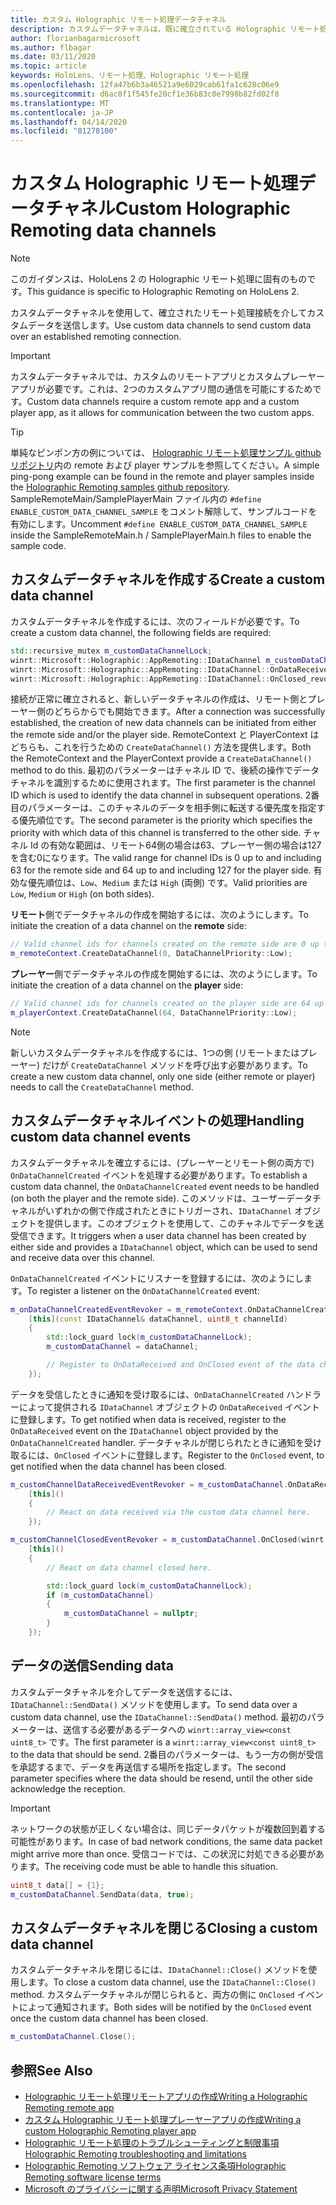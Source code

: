 ```yaml
---
title: カスタム Holographic リモート処理データチャネル
description: カスタムデータチャネルは、既に確立されている Holographic リモート処理接続を介してユーザーデータを送信するために使用できます。
author: florianbagarmicrosoft
ms.author: flbagar
ms.date: 03/11/2020
ms.topic: article
keywords: HoloLens、リモート処理、Holographic リモート処理
ms.openlocfilehash: 12fa47b6b3a46521a9e6029cab61fa1c628c06e9
ms.sourcegitcommit: d6ac8f1f545fe20cf1e36b83c0e7998b82fd02f8
ms.translationtype: MT
ms.contentlocale: ja-JP
ms.lasthandoff: 04/14/2020
ms.locfileid: "81278100"
---
```

# <a name="custom-holographic-remoting-data-channels"></a><span data-ttu-id="ae7fa-104">カスタム Holographic リモート処理データチャネル</span><span class="sxs-lookup"><span data-stu-id="ae7fa-104">Custom Holographic Remoting data channels</span></span>

>[!NOTE]
><span data-ttu-id="ae7fa-105">このガイダンスは、HoloLens 2 の Holographic リモート処理に固有のものです。</span><span class="sxs-lookup"><span data-stu-id="ae7fa-105">This guidance is specific to Holographic Remoting on HoloLens 2.</span></span>

<span data-ttu-id="ae7fa-106">カスタムデータチャネルを使用して、確立されたリモート処理接続を介してカスタムデータを送信します。</span><span class="sxs-lookup"><span data-stu-id="ae7fa-106">Use custom data channels to send custom data over an established remoting connection.</span></span>

>[!IMPORTANT]
><span data-ttu-id="ae7fa-107">カスタムデータチャネルでは、カスタムのリモートアプリとカスタムプレーヤーアプリが必要です。これは、2つのカスタムアプリ間の通信を可能にするためです。</span><span class="sxs-lookup"><span data-stu-id="ae7fa-107">Custom data channels require a custom remote app and a custom player app, as it allows for communication between the two custom apps.</span></span>

>[!TIP]
><span data-ttu-id="ae7fa-108">単純なピンポン方の例については、 [Holographic リモート処理サンプル github リポジトリ](https://github.com/microsoft/MixedReality-HolographicRemoting-Samples)内の remote および player サンプルを参照してください。</span><span class="sxs-lookup"><span data-stu-id="ae7fa-108">A simple ping-pong example can be found in the remote and player samples inside the [Holographic Remoting samples github repository](https://github.com/microsoft/MixedReality-HolographicRemoting-Samples).</span></span> <span data-ttu-id="ae7fa-109">SampleRemoteMain/SamplePlayerMain ファイル内の ```#define ENABLE_CUSTOM_DATA_CHANNEL_SAMPLE``` をコメント解除して、サンプルコードを有効にします。</span><span class="sxs-lookup"><span data-stu-id="ae7fa-109">Uncomment ```#define ENABLE_CUSTOM_DATA_CHANNEL_SAMPLE``` inside the SampleRemoteMain.h / SamplePlayerMain.h files to enable the sample code.</span></span>


## <a name="create-a-custom-data-channel"></a><span data-ttu-id="ae7fa-110">カスタムデータチャネルを作成する</span><span class="sxs-lookup"><span data-stu-id="ae7fa-110">Create a custom data channel</span></span>


<span data-ttu-id="ae7fa-111">カスタムデータチャネルを作成するには、次のフィールドが必要です。</span><span class="sxs-lookup"><span data-stu-id="ae7fa-111">To create a custom data channel, the following fields are required:</span></span>
```cpp
std::recursive_mutex m_customDataChannelLock;
winrt::Microsoft::Holographic::AppRemoting::IDataChannel m_customDataChannel = nullptr;
winrt::Microsoft::Holographic::AppRemoting::IDataChannel::OnDataReceived_revoker m_customChannelDataReceivedEventRevoker;
winrt::Microsoft::Holographic::AppRemoting::IDataChannel::OnClosed_revoker m_customChannelClosedEventRevoker;
```

<span data-ttu-id="ae7fa-112">接続が正常に確立されると、新しいデータチャネルの作成は、リモート側とプレーヤー側のどちらからでも開始できます。</span><span class="sxs-lookup"><span data-stu-id="ae7fa-112">After a connection was successfully established, the creation of new data channels can be initiated from either the remote side and/or the player side.</span></span> <span data-ttu-id="ae7fa-113">RemoteContext と PlayerContext はどちらも、これを行うための ```CreateDataChannel()``` 方法を提供します。</span><span class="sxs-lookup"><span data-stu-id="ae7fa-113">Both the RemoteContext and the PlayerContext provide a ```CreateDataChannel()``` method to do this.</span></span> <span data-ttu-id="ae7fa-114">最初のパラメーターはチャネル ID で、後続の操作でデータチャネルを識別するために使用されます。</span><span class="sxs-lookup"><span data-stu-id="ae7fa-114">The first parameter is the channel ID which is used to identify the data channel in subsequent operations.</span></span> <span data-ttu-id="ae7fa-115">2番目のパラメーターは、このチャネルのデータを相手側に転送する優先度を指定する優先順位です。</span><span class="sxs-lookup"><span data-stu-id="ae7fa-115">The second parameter is the priority which specifies the priority with which data of this channel is transferred to the other side.</span></span> <span data-ttu-id="ae7fa-116">チャネル Id の有効な範囲は、リモート64側の場合は63、プレーヤー側の場合は127を含む0になります。</span><span class="sxs-lookup"><span data-stu-id="ae7fa-116">The valid range for channel IDs is 0 up to and including 63 for the remote side and 64 up to and including 127 for the player side.</span></span> <span data-ttu-id="ae7fa-117">有効な優先順位は、```Low```、```Medium``` または ```High``` (両側) です。</span><span class="sxs-lookup"><span data-stu-id="ae7fa-117">Valid priorities are ```Low```, ```Medium``` or ```High``` (on both sides).</span></span>

<span data-ttu-id="ae7fa-118">**リモート**側でデータチャネルの作成を開始するには、次のようにします。</span><span class="sxs-lookup"><span data-stu-id="ae7fa-118">To initiate the creation of a data channel on the **remote** side:</span></span>
```cpp
// Valid channel ids for channels created on the remote side are 0 up to and including 63
m_remoteContext.CreateDataChannel(0, DataChannelPriority::Low);
```

<span data-ttu-id="ae7fa-119">**プレーヤー**側でデータチャネルの作成を開始するには、次のようにします。</span><span class="sxs-lookup"><span data-stu-id="ae7fa-119">To initiate the creation of a data channel on the **player** side:</span></span>
```cpp
// Valid channel ids for channels created on the player side are 64 up to and including 127
m_playerContext.CreateDataChannel(64, DataChannelPriority::Low);
```

>[!NOTE]
><span data-ttu-id="ae7fa-120">新しいカスタムデータチャネルを作成するには、1つの側 (リモートまたはプレーヤー) だけが ```CreateDataChannel``` メソッドを呼び出す必要があります。</span><span class="sxs-lookup"><span data-stu-id="ae7fa-120">To create a new custom data channel, only one side (either remote or player) needs to call the ```CreateDataChannel``` method.</span></span>

## <a name="handling-custom-data-channel-events"></a><span data-ttu-id="ae7fa-121">カスタムデータチャネルイベントの処理</span><span class="sxs-lookup"><span data-stu-id="ae7fa-121">Handling custom data channel events</span></span>

<span data-ttu-id="ae7fa-122">カスタムデータチャネルを確立するには、(プレーヤーとリモート側の両方で) ```OnDataChannelCreated``` イベントを処理する必要があります。</span><span class="sxs-lookup"><span data-stu-id="ae7fa-122">To establish a custom data channel, the ```OnDataChannelCreated``` event needs to be handled (on both the player and the remote side).</span></span> <span data-ttu-id="ae7fa-123">このメソッドは、ユーザーデータチャネルがいずれかの側で作成されたときにトリガーされ、```IDataChannel``` オブジェクトを提供します。このオブジェクトを使用して、このチャネルでデータを送受信できます。</span><span class="sxs-lookup"><span data-stu-id="ae7fa-123">It triggers when a user data channel has been created by either side and provides a ```IDataChannel``` object, which can be used to send and receive data over this channel.</span></span>

<span data-ttu-id="ae7fa-124">```OnDataChannelCreated``` イベントにリスナーを登録するには、次のようにします。</span><span class="sxs-lookup"><span data-stu-id="ae7fa-124">To register a listener on the ```OnDataChannelCreated``` event:</span></span>
```cpp
m_onDataChannelCreatedEventRevoker = m_remoteContext.OnDataChannelCreated(winrt::auto_revoke,
    [this](const IDataChannel& dataChannel, uint8_t channelId)
    {
        std::lock_guard lock(m_customDataChannelLock);
        m_customDataChannel = dataChannel;

        // Register to OnDataReceived and OnClosed event of the data channel here, see below...
    });
```

<span data-ttu-id="ae7fa-125">データを受信したときに通知を受け取るには、```OnDataChannelCreated``` ハンドラーによって提供される ```IDataChannel``` オブジェクトの ```OnDataReceived``` イベントに登録します。</span><span class="sxs-lookup"><span data-stu-id="ae7fa-125">To get notified when data is received, register to the ```OnDataReceived``` event on the ```IDataChannel``` object provided by the ```OnDataChannelCreated``` handler.</span></span> <span data-ttu-id="ae7fa-126">データチャネルが閉じられたときに通知を受け取るには、```OnClosed``` イベントに登録します。</span><span class="sxs-lookup"><span data-stu-id="ae7fa-126">Register to the ```OnClosed``` event, to get notified when the data channel has been closed.</span></span>

```cpp
m_customChannelDataReceivedEventRevoker = m_customDataChannel.OnDataReceived(winrt::auto_revoke, 
    [this]()
    {
        // React on data received via the custom data channel here.
    });

m_customChannelClosedEventRevoker = m_customDataChannel.OnClosed(winrt::auto_revoke,
    [this]()
    {
        // React on data channel closed here.

        std::lock_guard lock(m_customDataChannelLock);
        if (m_customDataChannel)
        {
            m_customDataChannel = nullptr;
        }
    });
```

## <a name="sending-data"></a><span data-ttu-id="ae7fa-127">データの送信</span><span class="sxs-lookup"><span data-stu-id="ae7fa-127">Sending data</span></span>

<span data-ttu-id="ae7fa-128">カスタムデータチャネルを介してデータを送信するには、```IDataChannel::SendData()``` メソッドを使用します。</span><span class="sxs-lookup"><span data-stu-id="ae7fa-128">To send data over a custom data channel, use the ```IDataChannel::SendData()``` method.</span></span> <span data-ttu-id="ae7fa-129">最初のパラメーターは、送信する必要があるデータへの ```winrt::array_view<const uint8_t>``` です。</span><span class="sxs-lookup"><span data-stu-id="ae7fa-129">The first parameter is a ```winrt::array_view<const uint8_t>``` to the data that should be send.</span></span> <span data-ttu-id="ae7fa-130">2番目のパラメーターは、もう一方の側が受信を承認するまで、データを再送信する場所を指定します。</span><span class="sxs-lookup"><span data-stu-id="ae7fa-130">The second parameter specifies where the data should be resend, until the other side acknowledge the reception.</span></span> 

>[!IMPORTANT]
><span data-ttu-id="ae7fa-131">ネットワークの状態が正しくない場合は、同じデータパケットが複数回到着する可能性があります。</span><span class="sxs-lookup"><span data-stu-id="ae7fa-131">In case of bad network conditions, the same data packet might arrive more than once.</span></span> <span data-ttu-id="ae7fa-132">受信コードでは、この状況に対処できる必要があります。</span><span class="sxs-lookup"><span data-stu-id="ae7fa-132">The receiving code must be able to handle this situation.</span></span>

```cpp
uint8_t data[] = {1};
m_customDataChannel.SendData(data, true);
```

## <a name="closing-a-custom-data-channel"></a><span data-ttu-id="ae7fa-133">カスタムデータチャネルを閉じる</span><span class="sxs-lookup"><span data-stu-id="ae7fa-133">Closing a custom data channel</span></span>

<span data-ttu-id="ae7fa-134">カスタムデータチャネルを閉じるには、```IDataChannel::Close()``` メソッドを使用します。</span><span class="sxs-lookup"><span data-stu-id="ae7fa-134">To close a custom data channel, use the ```IDataChannel::Close()``` method.</span></span> <span data-ttu-id="ae7fa-135">カスタムデータチャネルが閉じられると、両方の側に ```OnClosed``` イベントによって通知されます。</span><span class="sxs-lookup"><span data-stu-id="ae7fa-135">Both sides will be notified by the ```OnClosed``` event once the custom data channel has been closed.</span></span>

```cpp
m_customDataChannel.Close();
```

## <a name="see-also"></a><span data-ttu-id="ae7fa-136">参照</span><span class="sxs-lookup"><span data-stu-id="ae7fa-136">See Also</span></span>
* [<span data-ttu-id="ae7fa-137">Holographic リモート処理リモートアプリの作成</span><span class="sxs-lookup"><span data-stu-id="ae7fa-137">Writing a Holographic Remoting remote app</span></span>](holographic-remoting-create-host.md)
* [<span data-ttu-id="ae7fa-138">カスタム Holographic リモート処理プレーヤーアプリの作成</span><span class="sxs-lookup"><span data-stu-id="ae7fa-138">Writing a custom Holographic Remoting player app</span></span>](holographic-remoting-create-player.md)
* [<span data-ttu-id="ae7fa-139">Holographic リモート処理のトラブルシューティングと制限事項</span><span class="sxs-lookup"><span data-stu-id="ae7fa-139">Holographic Remoting troubleshooting and limitations</span></span>](holographic-remoting-troubleshooting.md)
* [<span data-ttu-id="ae7fa-140">Holographic Remoting ソフトウェア ライセンス条項</span><span class="sxs-lookup"><span data-stu-id="ae7fa-140">Holographic Remoting software license terms</span></span>](https://docs.microsoft.com//legal/mixed-reality/microsoft-holographic-remoting-software-license-terms)
* [<span data-ttu-id="ae7fa-141">Microsoft のプライバシーに関する声明</span><span class="sxs-lookup"><span data-stu-id="ae7fa-141">Microsoft Privacy Statement</span></span>](https://go.microsoft.com/fwlink/?LinkId=521839)
